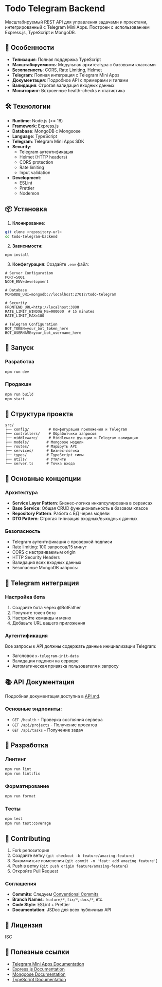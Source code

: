 # Todo Telegram Backend

Масштабируемый REST API для управления задачами и проектами, интегрированный с Telegram Mini Apps. Построен с использованием Express.js, TypeScript и MongoDB.

## 🚀 Особенности

- **Типизация**: Полная поддержка TypeScript
- **Масштабируемость**: Модульная архитектура с базовыми классами
- **Безопасность**: CORS, Rate Limiting, Helmet
- **Telegram**: Полная интеграция с Telegram Mini Apps
- **Документация**: Подробное API с примерами и типами
- **Валидация**: Строгая валидация входных данных
- **Мониторинг**: Встроенные health-checks и статистика

## 🛠 Технологии

- **Runtime**: Node.js (>= 18)
- **Framework**: Express.js
- **Database**: MongoDB с Mongoose
- **Language**: TypeScript
- **Telegram**: Telegram Mini Apps SDK
- **Security**:
  - Telegram аутентификация
  - Helmet (HTTP headers)
  - CORS protection
  - Rate limiting
  - Input validation
- **Development**:
  - ESLint
  - Prettier
  - Nodemon

## 📦 Установка

1. **Клонирование**:

```bash
git clone <repository-url>
cd todo-telegram-backend
```

2. **Зависимости**:

```bash
npm install
```

3. **Конфигурация**:
   Создайте `.env` файл:

```env
# Server Configuration
PORT=5001
NODE_ENV=development

# Database
MONGODB_URI=mongodb://localhost:27017/todo-telegram

# Security
FRONTEND_URL=http://localhost:3000
RATE_LIMIT_WINDOW_MS=900000  # 15 minutes
RATE_LIMIT_MAX=100

# Telegram Configuration
BOT_TOKEN=your_bot_token_here
BOT_USERNAME=your_bot_username_here
```

## 🚀 Запуск

### Разработка

```bash
npm run dev
```

### Продакшн

```bash
npm run build
npm start
```

## 📁 Структура проекта

```
src/
├── config/         # Конфигурация приложения и Telegram
├── controllers/    # Обработчики запросов
├── middleware/     # Middleware функции и Telegram валидация
├── models/        # Mongoose модели
├── routes/        # Маршруты API
├── services/      # Бизнес-логика
├── types/         # TypeScript типы
├── utils/         # Утилиты
└── server.ts      # Точка входа
```

## 🔑 Основные концепции

### Архитектура

- **Service Layer Pattern**: Бизнес-логика инкапсулирована в сервисах
- **Base Service**: Общая CRUD функциональность в базовом классе
- **Repository Pattern**: Работа с БД через модели
- **DTO Pattern**: Строгая типизация входных/выходных данных

### Безопасность

- Telegram аутентификация с проверкой подписи
- Rate limiting: 100 запросов/15 минут
- CORS с настраиваемым origin
- HTTP Security Headers
- Валидация всех входных данных
- Безопасные MongoDB запросы

## 🤖 Telegram интеграция

### Настройка бота

1. Создайте бота через @BotFather
2. Получите токен бота
3. Настройте команды и меню
4. Добавьте URL вашего приложения

### Аутентификация

Все запросы к API должны содержать данные инициализации Telegram:

- Заголовок `x-telegram-init-data`
- Валидация подписи на сервере
- Автоматическая привязка пользователя к запросу

## 📚 API Документация

Подробная документация доступна в [API.md](API.md).

### Основные эндпоинты:

- `GET /health` - Проверка состояния сервера
- `GET /api/projects` - Получение проектов
- `GET /api/tasks` - Получение задач

## 🧪 Разработка

### Линтинг

```bash
npm run lint
npm run lint:fix
```

### Форматирование

```bash
npm run format
```

### Тесты

```bash
npm test
npm run test:coverage
```

## 🤝 Contributing

1. Fork репозитория
2. Создайте ветку (`git checkout -b feature/amazing-feature`)
3. Закоммитьте изменения (`git commit -m 'feat: add amazing feature'`)
4. Push в ветку (`git push origin feature/amazing-feature`)
5. Откройте Pull Request

### Соглашения

- **Commits**: Следуем [Conventional Commits](https://www.conventionalcommits.org/)
- **Branch Names**: `feature/*`, `fix/*`, `docs/*`, etc.
- **Code Style**: ESLint + Prettier
- **Documentation**: JSDoc для всех публичных API

## 📄 Лицензия

ISC

## 🔗 Полезные ссылки

- [Telegram Mini Apps Documentation](https://core.telegram.org/bots/webapps)
- [Express.js Documentation](https://expressjs.com/)
- [Mongoose Documentation](https://mongoosejs.com/)
- [TypeScript Documentation](https://www.typescriptlang.org/)
